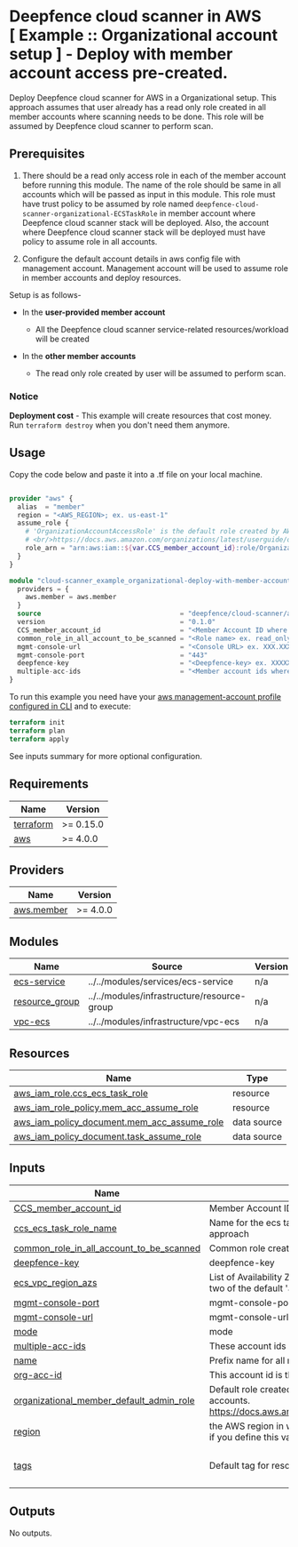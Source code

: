 # Deepfence cloud scanner in AWS<br/>[ Example :: Organizational account setup ] - Deploy with member account access pre-created.

Deploy Deepfence cloud scanner for AWS in a Organizational setup. This approach assumes that user already has a read only role created in all member accounts where scanning needs to be done. This role will be assumed by Deepfence cloud scanner to perform scan.<br/>

## Prerequisites

1. There should be a read only access role in each of the member account before running this module. The name of the role should be same in all accounts which will be passed as input in this module. This role must have trust policy to be assumed by role named `deepfence-cloud-scanner-organizational-ECSTaskRole` in member account where Deepfence cloud scanner stack will be deployed. Also, the account where Deepfence cloud scanner stack will be deployed must have policy to assume role in all accounts.

2. Configure the default account details in aws config file with management account. Management account will be used to assume role in member accounts and deploy resources.

Setup is as follows-
* In the **user-provided member account**
    * All the Deepfence cloud scanner service-related resources/workload will be created

* In the **other member accounts**
    * The read only role created by user will be assumed to perform scan.
     
### Notice
**Deployment cost** - This example will create resources that cost money.<br/>Run `terraform destroy` when you don't need them anymore.

## Usage
Copy the code below and paste it into a .tf file on your local machine.

```terraform

provider "aws" {
  alias  = "member"
  region = "<AWS_REGION>; ex. us-east-1"
  assume_role {
    # 'OrganizationAccountAccessRole' is the default role created by AWS for managed-account users to be able to admin member accounts.
    # <br/>https://docs.aws.amazon.com/organizations/latest/userguide/orgs_manage_accounts_access.html
    role_arn = "arn:aws:iam::${var.CCS_member_account_id}:role/OrganizationAccountAccessRole"
  }
}

module "cloud-scanner_example_organizational-deploy-with-member-account-access-pre-created" {
  providers = {
    aws.member = aws.member
  }
  source                                   = "deepfence/cloud-scanner/aws//examples/organizational-deploy-with-member-account-access-pre-created"
  version                                  = "0.1.0"
  CCS_member_account_id                    = "<Member Account ID where Deepfence cloud scanner resources will be deployed> ex. XXXXXXXXXXXX"
  common_role_in_all_account_to_be_scanned = "<Role name> ex. read_only_role"
  mgmt-console-url                         = "<Console URL> ex. XXX.XXX.XX.XXX"
  mgmt-console-port                        = "443"
  deepfence-key                            = "<Deepfence-key> ex. XXXXXXXX-XXXX-XXXX-XXXX-XXXXXXXXXXXX"
  multiple-acc-ids                         = "<Member account ids where scanning will be done> ex. XXXXXXXXXXXX, XXXXXXXXXXXX, XXXXXXXXXXXX"
}

```

To run this example you need have your [aws management-account profile configured in CLI](https://docs.aws.amazon.com/cli/latest/userguide/cli-configure-profiles.html) and to execute:
```terraform
terraform init
terraform plan
terraform apply
```
See inputs summary for more optional configuration.

## Requirements

| Name | Version |
|------|---------|
| <a name="requirement_terraform"></a> [terraform](#requirement\_terraform) | >= 0.15.0 |
| <a name="requirement_aws"></a> [aws](#requirement\_aws) | >= 4.0.0 |

## Providers

| Name | Version |
|------|---------|
| <a name="provider_aws.member"></a> [aws.member](#provider\_aws.member) | >= 4.0.0 |

## Modules

| Name | Source | Version |
|------|--------|---------|
| <a name="module_ecs-service"></a> [ecs-service](#module\_ecs-service) | ../../modules/services/ecs-service | n/a |
| <a name="module_resource_group"></a> [resource\_group](#module\_resource\_group) | ../../modules/infrastructure/resource-group | n/a |
| <a name="module_vpc-ecs"></a> [vpc-ecs](#module\_vpc-ecs) | ../../modules/infrastructure/vpc-ecs | n/a |

## Resources

| Name | Type |
|------|------|
| [aws_iam_role.ccs_ecs_task_role](https://registry.terraform.io/providers/hashicorp/aws/latest/docs/resources/iam_role) | resource |
| [aws_iam_role_policy.mem_acc_assume_role](https://registry.terraform.io/providers/hashicorp/aws/latest/docs/resources/iam_role_policy) | resource |
| [aws_iam_policy_document.mem_acc_assume_role](https://registry.terraform.io/providers/hashicorp/aws/latest/docs/data-sources/iam_policy_document) | data source |
| [aws_iam_policy_document.task_assume_role](https://registry.terraform.io/providers/hashicorp/aws/latest/docs/data-sources/iam_policy_document) | data source |

## Inputs

| Name | Description | Type | Default | Required |
|------|-------------|------|---------|:--------:|
| <a name="input_CCS_member_account_id"></a> [CCS\_member\_account\_id](#input\_CCS\_member\_account\_id) | Member Account ID where scanner resources will be deployed | `string` | `""` | no |
| <a name="input_ccs_ecs_task_role_name"></a> [ccs\_ecs\_task\_role\_name](#input\_ccs\_ecs\_task\_role\_name) | Name for the ecs task role. This is only required to resolve cyclic dependency with organizational approach | `string` | `"organizational-ECSTaskRole"` | no |
| <a name="input_common_role_in_all_account_to_be_scanned"></a> [common\_role\_in\_all\_account\_to\_be\_scanned](#input\_common\_role\_in\_all\_account\_to\_be\_scanned) | Common role created in all member accounts where scanning needs to be done | `string` | `""` | no |
| <a name="input_deepfence-key"></a> [deepfence-key](#input\_deepfence-key) | deepfence-key | `string` | `""` | no |
| <a name="input_ecs_vpc_region_azs"></a> [ecs\_vpc\_region\_azs](#input\_ecs\_vpc\_region\_azs) | List of Availability Zones for ECS VPC creation. e.g.: ["apne1-az1", "apne1-az2"]. If defaulted, two of the default 'aws\_availability\_zones' datasource will be taken | `list(string)` | `[]` | no |
| <a name="input_mgmt-console-port"></a> [mgmt-console-port](#input\_mgmt-console-port) | mgmt-console-port | `string` | `"443"` | no |
| <a name="input_mgmt-console-url"></a> [mgmt-console-url](#input\_mgmt-console-url) | mgmt-console-url | `string` | `""` | no |
| <a name="input_mode"></a> [mode](#input\_mode) | mode | `string` | `"service"` | no |
| <a name="input_multiple-acc-ids"></a> [multiple-acc-ids](#input\_multiple-acc-ids) | These account ids are those where scanning will be done | `string` | `""` | no |
| <a name="input_name"></a> [name](#input\_name) | Prefix name for all resources | `string` | `"deepfence-cloud-scanner"` | no |
| <a name="input_org-acc-id"></a> [org-acc-id](#input\_org-acc-id) | This account id is the management account id which is there in an organizational setup | `string` | `""` | no |
| <a name="input_organizational_member_default_admin_role"></a> [organizational\_member\_default\_admin\_role](#input\_organizational\_member\_default\_admin\_role) | Default role created by AWS for management-account users to be able to admin member accounts.<br/>https://docs.aws.amazon.com/organizations/latest/userguide/orgs_manage_accounts_access.html | `string` | `"OrganizationAccountAccessRole"` | no |
| <a name="input_region"></a> [region](#input\_region) | the AWS region in which resources are created, you must set the availability\_zones variable as well if you define this value to something other than the default | `string` | `"us-east-1"` | no |
| <a name="input_tags"></a> [tags](#input\_tags) | Default tag for resource | `map(string)` | <pre>{<br>  "product": "deepfence-cloud-scanner"<br>}</pre> | no |

## Outputs

No outputs.
